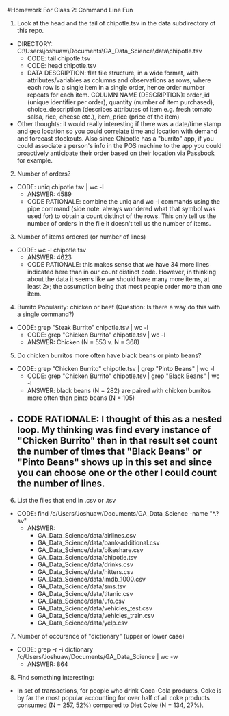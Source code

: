 #Homework For Class 2: Command Line Fun


1) Look at the head and the tail of chipotle.tsv in the data subdirectory of this repo.
- DIRECTORY: C:\Users\joshuaw\Documents\GA_Data_Science\data\chipotle.tsv
	- CODE: tail chipotle.tsv
	- CODE: head chipotle.tsv
	- DATA DESCRIPTION: flat file structure, in a wide format, with attributes/variables as columns and observations as rows,     where each row is a single item in a single order, hence order number repeats for each item. COLUMN NAME (DESCRIPTION):      order_id (unique identifier per order), quantity (number of item purchased), choice_description (describes attributes of      item e.g. fresh tomato salsa, rice, cheese etc.), item_price (price of the item)
- Other thoughts: it would really interesting if there was a date/time stamp and geo location so you could correlate time and location with demand and forecast stockouts. Also since Chipotle has a "burrito" app, if you could associate a person's info in the POS machine to the app you could proactively anticipate their order based on their location via Passbook for example. 

2) Number of orders? 
- CODE: uniq chipotle.tsv | wc -l
	- ANSWER: 4589
	- CODE RATIONALE: combine the uniq and wc -l commands using the pipe command (side note: always wondered what that symbol     was used for) to obtain a count distinct of the rows. This only tell us the number of orders in the file it doesn't tell     us the number of items. 

3) Number of items ordered (or number of lines)
- CODE: wc -l chipotle.tsv
	- ANSWER: 4623
	- CODE RATIONALE: this makes sense that we have 34 more lines indicated here than in our count distinct code. However, in         thinking about the data it seems like we should have many more items, at least 2x; the assumption being that most             people order more than one item.
	
4) Burrito Popularity: chicken or beef (Question: Is there a way do this with a single command?)
- CODE: grep "Steak Burrito" chipotle.tsv | wc -l
	- CODE: grep "Chicken Burrito" chipotle.tsv | wc -l 
	- ANSWER: Chicken (N = 553 v. N = 368)
 
5) Do chicken burritos more often have black beans or pinto beans?
- CODE: grep "Chicken Burrito" chipotle.tsv | grep "Pinto Beans" | wc -l
	- CODE: grep "Chicken Burrito" chipotle.tsv | grep "Black Beans" | wc -l
	- ANSWER: black beans (N = 282) are paired with chicken burritos more often than pinto beans (N = 105)
- CODE RATIONALE: I thought of this as a nested loop. My thinking was find every instance of "Chicken Burrito" then in        that result set count the number of times that "Black Beans" or "Pinto Beans" shows up in this set and since you can         choose one or the other I could count the number of lines.
	- 
6) List the files that end in .csv or .tsv 
- CODE: find /c/Users/Joshuaw/Documents/GA_Data_Science -name "*.?sv"
	- ANSWER: 
		- GA_Data_Science/data/airlines.csv
		- GA_Data_Science/data/bank-additional.csv
		- GA_Data_Science/data/bikeshare.csv
		- GA_Data_Science/data/chipotle.tsv
		- GA_Data_Science/data/drinks.csv
		- GA_Data_Science/data/hitters.csv
		- GA_Data_Science/data/imdb_1000.csv
		- GA_Data_Science/data/sms.tsv
		- GA_Data_Science/data/titanic.csv
		- GA_Data_Science/data/ufo.csv
		- GA_Data_Science/data/vehicles_test.csv
		- GA_Data_Science/data/vehicles_train.csv
		- GA_Data_Science/data/yelp.csv
7) Number of occurance of "dictionary" (upper or lower case)
- CODE: grep -r -i dictionary /c/Users/Joshuaw/Documents/GA_Data_Science | wc -w
	- ANSWER: 864

8) Find something interesting: 
- In set of transactions, for people who drink Coca-Cola products, Coke is by far the most popular accounting for over           half of all coke products consumed (N = 257, 52%) compared to Diet Coke (N = 134, 27%).   
